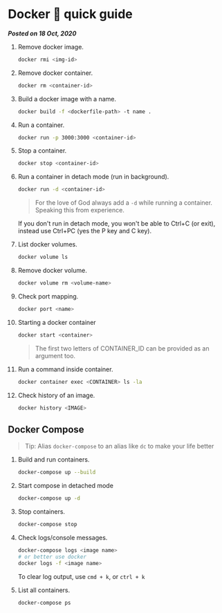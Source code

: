 # Docker 🐋 quick guide
**_Posted on 18 Oct, 2020_** 


1. Remove docker image.
   ```bash
   docker rmi <img-id>
   ```

2. Remove docker container.
   ```bash
   docker rm <container-id>
   ```
3. Build a docker image with a name.
   ```bash
   docker build -f <dockerfile-path> -t name .
   ```

4. Run a container.
   ```bash
   docker run -p 3000:3000 <container-id>
   ```

5. Stop a container.
   ```bash
   docker stop <container-id>
   ```

6. Run a container in detach mode (run in background).
   ```bash
   docker run -d <container-id>
   ```
   > For the love of God always add a `-d` while running a container. Speaking this from experience.

   If you don't run in detach mode, you won't be able to Ctrl+C (or exit), instead use Ctrl+PC (yes the P key and C key).

7. List docker volumes.
   ```bash
   docker volume ls
   ```

8. Remove docker volume.
   ```bash
   docker volume rm <volume-name>
   ```

8. Check port mapping.
   ```bash
   docker port <name>
   ```

9. Starting a docker container
   ```bash
   docker start <container>
   ```

   > The first two letters of CONTAINER_ID can be provided as an argument too.

10. Run a command inside container.
    ```bash
    docker container exec <CONTAINER> ls -la
    ```

11. Check history of an image.
    ```bash
    docker history <IMAGE>
    ```
   

## Docker Compose

> Tip: Alias `docker-compose` to an alias like `dc` to make your life better

1. Build and run containers.
   ```bash
   docker-compose up --build
   ```

2. Start compose in detached mode
   ```bash
   docker-compose up -d
   ```

3. Stop containers.
   ```bash
   docker-compose stop
   ```

4. Check logs/console messages.
   ```bash
   docker-compose logs <image name>
   # or better use docker
   docker logs -f <image name>
   ```

   To clear log output, use `cmd + k`, or `ctrl + k`

5. List all containers.
   ```bash
   docker-compose ps
   ```
